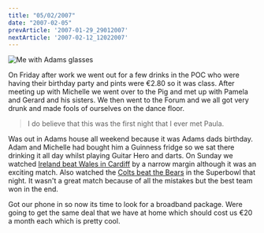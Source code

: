 ```yaml
---
title: "05/02/2007"
date: "2007-02-05"
prevArticle: '2007-01-29_29012007'
nextArticle: '2007-02-12_12022007'
---
```

![Me with Adams glasses](/images/Me.jpg "Me with Adams glasses")

On Friday after work we went out for a few drinks in the POC who were having their birthday party and pints were &euro;2.80 so it was class. After meeting up with Michelle we went over to the Pig and met up with Pamela and Gerard and his sisters. We then went to the Forum and we all got very drunk and made fools of ourselves on the dance floor.
> I do believe that this was the first night that I ever met Paula.

Was out in Adams house all weekend because it was Adams dads birthday. Adam and Michelle had bought him a Guinness fridge so we sat there drinking it all day whilst playing Guitar Hero and darts. On Sunday we watched [Ireland beat Wales in Cardiff](http://www.rte.ie/sport/rugby/2007/0204/ireland1.html) by a narrow margin although it was an exciting match. Also watched the [Colts beat the Bears](http://www.rte.ie/sport/2007/0205/superbowl.html) in the Superbowl that night. It wasn't a great match because of all the mistakes but the best team won in the end.

Got our phone in so now its time to look for a broadband package. Were going to get the same deal that we have at home which should cost us &euro;20 a month each which is pretty cool.